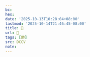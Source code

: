 ```yaml
---
bc:
hex:
date: '2025-10-13T10:28:04+08:00'
lastmod: '2025-10-14T21:46:45-08:00'
title: 􂗯
url: 􂗯
tags: [飾]
src: DCCV
note:
---
```

